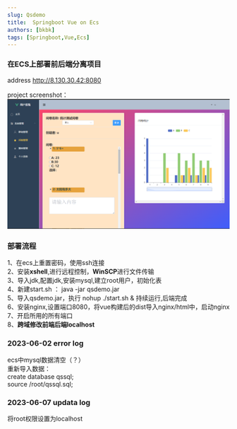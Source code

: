 ```yaml
---
slug: Qsdemo
title:  Springboot Vue on Ecs 
authors: [bkbk]
tags: [Springboot,Vue,Ecs]
---
```

<!--  
 project address: 8.130.30.42:8080 -->


### 在ECS上部署前后端分离项目

 address [http://8.130.30.42:8080 ](http://8.130.30.42:8080)


  project screenshot：
![project](./demo.png)


### 部署流程
1、在ecs上重置密码，使用ssh连接  
2、安装**xshell**,进行远程控制，**WinSCP**进行文件传输  
3、导入jdk,配置jdk,安装mysql,建立root用户，初始化表  
4、新建start.sh ： java -jar qsdemo.jar  
5、导入qsdemo.jar，执行 nohup  ./start.sh & 持续运行,后端完成  
6、安装nginx,设置端口8080，将vue构建后的dist导入nginx/html中，启动nginx  
7、开启所用的所有端口  
8、**跨域修改前端后端localhost**   

### 2023-06-02 error log
ecs中mysql数据清空（？）   
重新导入数据：  
create database qssql;  
source /root/qssql.sql;   

### 2023-06-07 updata log

将root权限设置为localhost   
 
